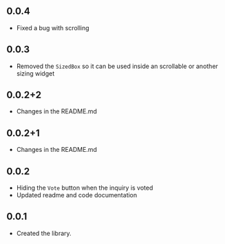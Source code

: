 ## 0.0.4

* Fixed a bug with scrolling

## 0.0.3

* Removed the `SizedBox` so it can be used inside an scrollable or another sizing widget

## 0.0.2+2

* Changes in the README.md

## 0.0.2+1

* Changes in the README.md

## 0.0.2

* Hiding the `Vote` button when the inquiry is voted
* Updated readme and code documentation


## 0.0.1

* Created the library. 

